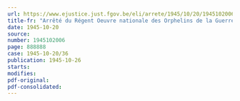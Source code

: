 ```yaml
---
url: https://www.ejustice.just.fgov.be/eli/arrete/1945/10/20/1945102006/justel
title-fr: "Arrêté du Régent Oeuvre nationale des Orphelins de la Guerre. - Office de Renseignements et d'Aide aux Familles des Militaires. - Legs"
date: 1945-10-20
source:
number: 1945102006
page: 888888
case: 1945-10-20/36
publication: 1945-10-26
starts:
modifies:
pdf-original:
pdf-consolidated:
---
```


